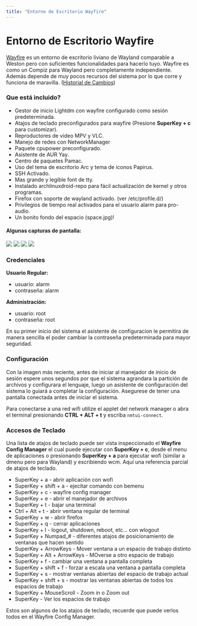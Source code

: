 ```yaml
---
title: "Entorno de Escritorio Wayfire"
---
```


# Entorno de Escritorio Wayfire

[Wayfire] es un entorno de escritorio liviano de Wayland comparable a Weston pero
con suficientes funcionalidades para hacerlo tuyo. Wayfire es como un Compiz
para Wayland pero completamente independiente. Además depende de muy pocos
recursos del sistema por lo que corre y funciona de maravilla.
([Historial de Cambios](/es/env/changes/#wayfire))

### Que está incluido?

* Gestor de inicio Lightdm con wayfire configurado como sesión predeterminada.
* Atajos de teclado preconfigurados para wayfire (Presione **SuperKey + c** para customizar).
* Reproductores de video MPV y VLC.
* Manejo de redes con NetworkManager
* Paquete cpupower preconfigurado.
* Asistente de AUR Yay.
* Centro de paquetes Pamac.
* Uso del tema de escritorio Arc y tema de iconos Papirus.
* SSH Activado.
* Mas grande y legible font de tty.
* Instalado archlinuxdroid-repo para fácil actualización de kernel y otros programas.
* Firefox con soporte de wayland activado. (ver /etc/profile.d/)
* Privilegios de tiempo real activados para el usuario alarm para pro-audio.
* Un bonito fondo del espacio (space.jpg)!

#### Algunas capturas de pantalla:

<img class="img-fluid" src="{{ 'assets/img/wayfire-ss01.jpg' | relative_url }}"/>

<img class="img-fluid" src="{{ 'assets/img/wayfire-ss02.jpg' | relative_url }}"/>

<img class="img-fluid" src="{{ 'assets/img/wayfire-ss03.jpg' | relative_url }}"/>

<img class="img-fluid" src="{{ 'assets/img/wayfire-ss04.jpg' | relative_url }}"/>

### Credenciales

**Usuario Regular:**
* usuario: alarm
* contraseña: alarm

**Administración:**
* usuario: root
* contraseña: root

En su primer inicio del sistema el asistente de configuracion le permitira
de manera sencilla el poder cambiar la contraseña predeterminada para mayor
seguridad.

### Configuración

Con la imagen más reciente, antes de iniciar al manejador de inicio de sesión
espere unos segundos por que el sistema agrandara la partición de archivos y
configurara el lenguaje, luego un asistente de configuración del sistema lo
guiará a completar la configuración. Asegurese de tener una pantalla conectada
antes de iniciar el sistema.

Para conectarse a una red wifi utilize el applet del network manager o abra
el terminal presionando **CTRL + ALT + t** y escriba `nmtui-connect`.

### Accesos de Teclado

Una lista de atajos de teclado puede ser vista inspeccionado el
**Wayfire Config Manager** el cual puede ejecutar con **SuperKey + c**, desde
el menu de aplicaciones o presionando **SuperKey + a** para ejecutar wofi
(similar a dmenu pero para Wayland) y escribiendo wcm. Aquí una referencia
parcial de atajos de teclado.

* SuperKey + a - abrir aplicación con wofi
* SuperKey + shift + a - ejecitar comando con bemenu
* SuperKey + c - wayfire config manager
* SuperKey + e - abrir el manejador de archivos
* SuperKey + t - bajar una terminal
* Ctrl + Alt + t - abrir ventana regular de terminal
* SuperKey + w - abrir firefox
* SuperKey + q - cerrar aplicaciones
* SuperKey + l - logout, shutdown, reboot, etc... con wlogout
* SuperKey + Numpad_# - diferentes atajos de posicionamiento de ventanas que hacen sentido
* SuperKey + ArrowKeys - Mover ventana a un espacio de trabajo distinto
* SuperKey + Alt + ArrowKeys - MOverse a otro espacio de trabajo
* SuperKey + f - cambiar una ventana a pantalla completa
* SuperKey + shift + f - forzar a escala una ventana a pantalla completa
* SuperKey + s - mostrar ventanas abiertas del espacio de trabajo actual
* SuperKey + shift + s - mostrar las ventanas abiertas de todos los espacios de trabajo
* SuperKey + MouseScroll - Zoom in o Zoom out
* SuperKey - Ver los espacios de trabajo

Estos son algunos de los atajos de teclado, recuerde que puede verlos todos en el
Wayfire Config Manager.

[Wayfire]: https://wayfire.org/
